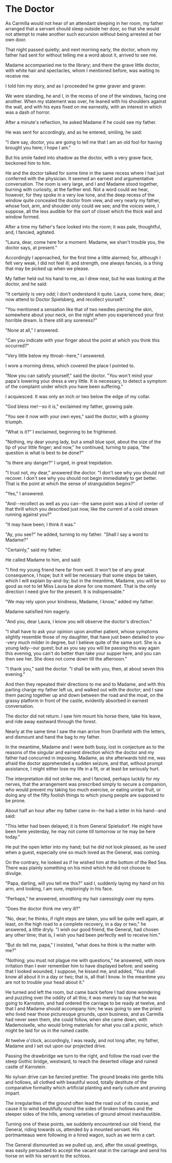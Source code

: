 # The Doctor

As Carmilla would not hear of an attendant sleeping in her room, my
father arranged that a servant should sleep outside her door, so that
she would not attempt to make another such excursion without being
arrested at her own door.

That night passed quietly; and next morning early, the doctor, whom my
father had sent for without telling me a word about it, arrived to
see me.

Madame accompanied me to the library; and there the grave little doctor,
with white hair and spectacles, whom I mentioned before, was waiting to
receive me.

I told him my story, and as I proceeded he grew graver and graver.

We were standing, he and I, in the recess of one of the windows, facing
one another. When my statement was over, he leaned with his shoulders
against the wall, and with his eyes fixed on me earnestly, with an
interest in which was a dash of horror.

After a minute's reflection, he asked Madame if he could see my father.

He was sent for accordingly, and as he entered, smiling, he said:

"I dare say, doctor, you are going to tell me that I am an old fool for
having brought you here; I hope I am."

But his smile faded into shadow as the doctor, with a very grave face,
beckoned him to him.

He and the doctor talked for some time in the same recess where I had
just conferred with the physician. It seemed an earnest and
argumentative conversation. The room is very large, and I and Madame
stood together, burning with curiosity, at the farther end. Not a word
could we hear, however, for they spoke in a very low tone, and the deep
recess of the window quite concealed the doctor from view, and very
nearly my father, whose foot, arm, and shoulder only could we see; and
the voices were, I suppose, all the less audible for the sort of closet
which the thick wall and window formed.

After a time my father's face looked into the room; it was pale,
thoughtful, and, I fancied, agitated.

"Laura, dear, come here for a moment. Madame, we shan't trouble you, the
doctor says, at present."

Accordingly I approached, for the first time a little alarmed; for,
although I felt very weak, I did not feel ill; and strength, one always
fancies, is a thing that may be picked up when we please.

My father held out his hand to me, as I drew near, but he was looking at
the doctor, and he said:

"It certainly is very odd; I don't understand it quite. Laura, come
here, dear; now attend to Doctor Spielsberg, and recollect yourself."

"You mentioned a sensation like that of two needles piercing the skin,
somewhere about your neck, on the night when you experienced your first
horrible dream. Is there still any soreness?"

"None at all," I answered.

"Can you indicate with your finger about the point at which you think
this occurred?"

"Very little below my throat--here," I answered.

I wore a morning dress, which covered the place I pointed to.

"Now you can satisfy yourself," said the doctor. "You won't mind your
papa's lowering your dress a very little. It is necessary, to detect a
symptom of the complaint under which you have been suffering."

I acquiesced. It was only an inch or two below the edge of my collar.

"God bless me!--so it is," exclaimed my father, growing pale.

"You see it now with your own eyes," said the doctor, with a gloomy
triumph.

"What is it?" I exclaimed, beginning to be frightened.

"Nothing, my dear young lady, but a small blue spot, about the size of
the tip of your little finger; and now," he continued, turning to papa,
"the question is what is best to be done?"

"Is there any danger?" I urged, in great trepidation.

"I trust not, my dear," answered the doctor. "I don't see why you should
not recover. I don't see why you should not begin immediately to get
better. That is the point at which the sense of strangulation begins?"

"Yes," I answered.

"And--recollect as well as you can--the same point was a kind of center
of that thrill which you described just now, like the current of a cold
stream running against you?"

"It may have been; I think it was."

"Ay, you see?" he added, turning to my father. "Shall I say a word to
Madame?"

"Certainly," said my father.

He called Madame to him, and said:

"I find my young friend here far from well. It won't be of any great
consequence, I hope; but it will be necessary that some steps be taken,
which I will explain by-and-by; but in the meantime, Madame, you will
be so good as not to let Miss Laura be alone for one moment. That is the
only direction I need give for the present. It is indispensable."

"We may rely upon your kindness, Madame, I know," added my father.

Madame satisfied him eagerly.

"And you, dear Laura, I know you will observe the doctor's direction."

"I shall have to ask your opinion upon another patient, whose symptoms
slightly resemble those of my daughter, that have just been detailed to
you--very much milder in degree, but I believe quite of the same sort.
She is a young lady--our guest; but as you say you will be passing this
way again this evening, you can't do better than take your supper here,
and you can then see her. She does not come down till the afternoon."

"I thank you," said the doctor. "I shall be with you, then, at about
seven this evening."

And then they repeated their directions to me and to Madame, and with
this parting charge my father left us, and walked out with the doctor;
and I saw them pacing together up and down between the road and the
moat, on the grassy platform in front of the castle, evidently absorbed
in earnest conversation.

The doctor did not return. I saw him mount his horse there, take his
leave, and ride away eastward through the forest.

Nearly at the same time I saw the man arrive from Dranfield with the
letters, and dismount and hand the bag to my father.

In the meantime, Madame and I were both busy, lost in conjecture as to
the reasons of the singular and earnest direction which the doctor and
my father had concurred in imposing. Madame, as she afterwards told me,
was afraid the doctor apprehended a sudden seizure, and that, without
prompt assistance, I might either lose my life in a fit, or at least be
seriously hurt.

The interpretation did not strike me; and I fancied, perhaps luckily for
my nerves, that the arrangement was prescribed simply to secure a
companion, who would prevent my taking too much exercise, or eating
unripe fruit, or doing any of the fifty foolish things to which young
people are supposed to be prone.

About half an hour after my father came in--he had a letter in his
hand--and said:

"This letter had been delayed; it is from General Spielsdorf. He might
have been here yesterday, he may not come till tomorrow or he may be
here today."

He put the open letter into my hand; but he did not look pleased, as he
used when a guest, especially one so much loved as the General,
was coming.

On the contrary, he looked as if he wished him at the bottom of the Red
Sea. There was plainly something on his mind which he did not choose
to divulge.

"Papa, darling, will you tell me this?" said I, suddenly laying my hand
on his arm, and looking, I am sure, imploringly in his face.

"Perhaps," he answered, smoothing my hair caressingly over my eyes.

"Does the doctor think me very ill?"

"No, dear; he thinks, if right steps are taken, you will be quite well
again, at least, on the high road to a complete recovery, in a day or
two," he answered, a little dryly. "I wish our good friend, the General,
had chosen any other time; that is, I wish you had been perfectly well
to receive him."

"But do tell me, papa," I insisted, "what does he think is the matter
with me?"

"Nothing; you must not plague me with questions," he answered, with more
irritation than I ever remember him to have displayed before; and seeing
that I looked wounded, I suppose, he kissed me, and added, "You shall
know all about it in a day or two; that is, all that I know. In the
meantime you are not to trouble your head about it."

He turned and left the room, but came back before I had done wondering
and puzzling over the oddity of all this; it was merely to say that he
was going to Karnstein, and had ordered the carriage to be ready at
twelve, and that I and Madame should accompany him; he was going to see the
priest who lived near those picturesque grounds, upon business, and as
Carmilla had never seen them, she could follow, when she came down, with
Mademoiselle, who would bring materials for what you call a picnic,
which might be laid for us in the ruined castle.

At twelve o'clock, accordingly, I was ready, and not long after, my
father, Madame and I set out upon our projected drive.

Passing the drawbridge we turn to the right, and follow the road over
the steep Gothic bridge, westward, to reach the deserted village and
ruined castle of Karnstein.

No sylvan drive can be fancied prettier. The ground breaks into gentle
hills and hollows, all clothed with beautiful wood, totally destitute of
the comparative formality which artificial planting and early culture
and pruning impart.

The irregularities of the ground often lead the road out of its course,
and cause it to wind beautifully round the sides of broken hollows and
the steeper sides of the hills, among varieties of ground almost
inexhaustible.

Turning one of these points, we suddenly encountered our old friend, the
General, riding towards us, attended by a mounted servant. His
portmanteaus were following in a hired wagon, such as we term a cart.

The General dismounted as we pulled up, and, after the usual greetings,
was easily persuaded to accept the vacant seat in the carriage and send
his horse on with his servant to the schloss.


